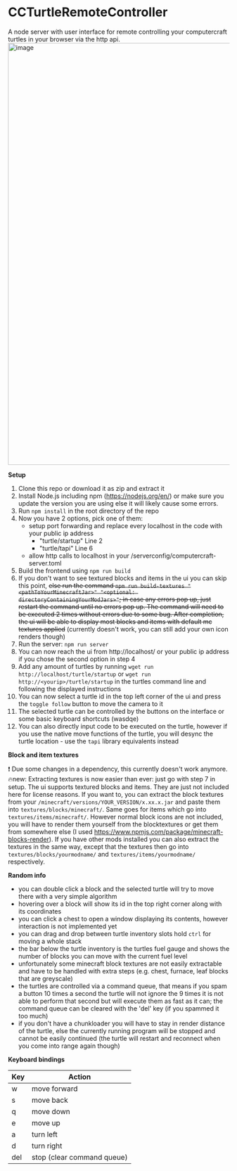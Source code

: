 # CCTurtleRemoteController
A node server with user interface for remote controlling your computercraft turtles in your browser via the http api.
<img width="960" alt="image" src="https://user-images.githubusercontent.com/14824895/166954166-ecf32647-2f5f-4cff-bf16-a79f6dba9573.png">

**Setup**

1. Clone this repo or download it as zip and extract it
2. Install Node.js including npm (https://nodejs.org/en/) or make sure you update the version you are using else it will likely cause some errors.
3. Run `npm install` in the root directory of the repo
4. Now you have 2 options, pick one of them:
    * setup port forwarding and replace every localhost in the code with your public ip address
       * "turtle/startup" Line 2
       * "turtle/tapi" Line 6 
    * allow http calls to localhost in your <mcsavegame>/serverconfig/computercraft-server.toml
6. Build the frontend using `npm run build`
7. If you don't want to see textured blocks and items in the ui you can skip this point, ~~else run the command `npm run build-textures "<pathToYourMinecraftJar>" "<optional: directoryContainingYourModJars>"`; in case any errors pop up, just restart the command until no errors pop up. The command will need to be executed 2 times without errors due to some bug. After completion, the ui will be able to display most blocks and items with default mc textures applied~~ (currently doesn't work, you can still add your own icon renders though)
8. Run the server: `npm run server`
9. You can now reach the ui from http://localhost/ or your public ip address if you chose the second option in step 4
10. Add any amount of turtles by running `wget run http://localhost/turtle/startup` or `wget run http://<yourip>/turtle/startup` in the turtles command line and following the displayed instructions
11. You can now select a turtle id in the top left corner of the ui and press the `toggle follow` button to move the camera to it
12. The selected turtle can be controlled by the buttons on the interface or some basic keyboard shortcuts (wasdqe)
13. You can also directly input code to be executed on the turtle, however if you use the native move functions of the turtle, you will desync the turtle location - use the `tapi` library equivalents instead
  
**Block and item textures**

❗ Due some changes in a dependency, this currently doesn't work anymore.
🔥new: Extracting textures is now easier than ever: just go with step 7 in setup.
The ui supports textured blocks and items. They are just not included here for license reasons. If you want to, you can extract the block textures from your `/minecraft/versions/YOUR_VERSION/x.xx.x.jar` and paste them into `textures/blocks/minecraft/`.
Same goes for items which go into `textures/items/minecraft/`. However normal block icons are not included, you will have to render them yourself from the blocktextures or get them from somewhere else (I used https://www.npmjs.com/package/minecraft-blocks-render).
If you have other mods installed you can also extract the textures in the same way, except that the textures then go into `textures/blocks/yourmodname/` and `textures/items/yourmodname/` respectively.

**Random info**

- you can double click a block and the selected turtle will try to move there with a very simple algorithm
- hovering over a block will show its id in the top right corner along with its coordinates
- you can click a chest to open a window displaying its contents, however interaction is not implemented yet
- you can drag and drop between turtle inventory slots hold `ctrl` for moving a whole stack
- the bar below the turtle inventory is the turtles fuel gauge and shows the number of blocks you can move with the current fuel level
- unfortunately some minecraft block textures are not easily extractable and have to be handled with extra steps (e.g. chest, furnace, leaf blocks that are greyscale)
- the turtles are controlled via a command queue, that means if you spam a button 10 times a second the turtle will not ignore the 9 times it is not able to perform that second but will execute them as fast as it can; the command queue can be cleared with the 'del' key (if you spammed it too much)
- if you don't have a chunkloader you will have to stay in render distance of the turtle, else the currently running program will be stopped and cannot be easily continued (the turtle will restart and reconnect when you come into range again though)
   
**Keyboard bindings**
   
| Key | Action                     |
|-----|----------------------------|
| w   | move forward               |
| s   | move back                  |
| q   | move down                  |
| e   | move up                    |
| a   | turn left                  |
| d   | turn right                 |
| del | stop (clear command queue) |
